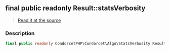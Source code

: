 ## final public readonly Result::statsVerbosity

> [Read it at the source](https://github.com/julien-boudry/Condorcet/blob/master/src/Result.php#L26)

### Description    

```php
final public readonly CondorcetPHP\Condorcet\Algo\StatsVerbosity Result->statsVerbosity 
```


    